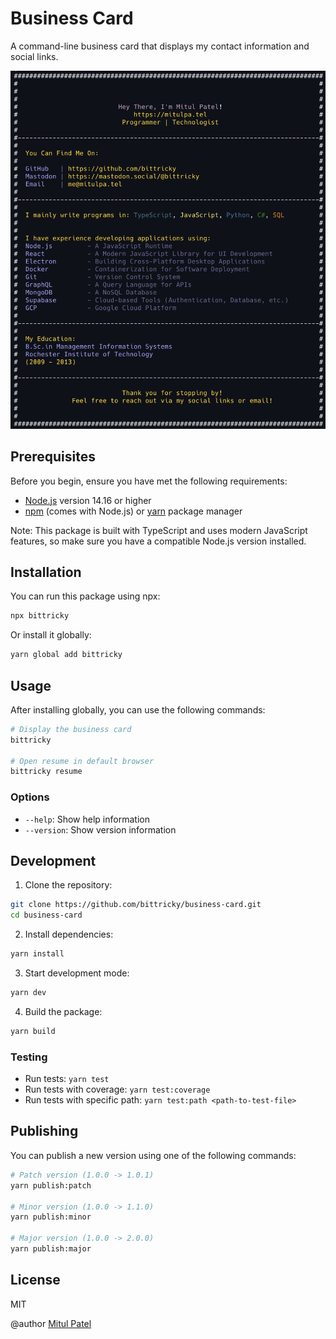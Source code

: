 # Business Card

A command-line business card that displays my contact information and social links.

![Mitul Patel's Business Card](https://github.com/bittricky/business-card/blob/main/docs/mitul_patel_business_card.png)

## Prerequisites

Before you begin, ensure you have met the following requirements:

- [Node.js](https://nodejs.org/) version 14.16 or higher
- [npm](https://www.npmjs.com/) (comes with Node.js) or [yarn](https://yarnpkg.com/) package manager

Note: This package is built with TypeScript and uses modern JavaScript features, so make sure you have a compatible Node.js version installed.

## Installation

You can run this package using npx:

```bash
npx bittricky
```

Or install it globally:

```bash
yarn global add bittricky
```

## Usage

After installing globally, you can use the following commands:

```bash
# Display the business card
bittricky

# Open resume in default browser
bittricky resume
```

### Options

- `--help`: Show help information
- `--version`: Show version information

## Development

1. Clone the repository:

```bash
git clone https://github.com/bittricky/business-card.git
cd business-card
```

2. Install dependencies:

```bash
yarn install
```

3. Start development mode:

```bash
yarn dev
```

4. Build the package:

```bash
yarn build
```

### Testing

- Run tests: `yarn test`
- Run tests with coverage: `yarn test:coverage`
- Run tests with specific path: `yarn test:path <path-to-test-file>`

## Publishing

You can publish a new version using one of the following commands:

```bash
# Patch version (1.0.0 -> 1.0.1)
yarn publish:patch

# Minor version (1.0.0 -> 1.1.0)
yarn publish:minor

# Major version (1.0.0 -> 2.0.0)
yarn publish:major
```

## License

MIT

@author [Mitul Patel](https://www.mitulpa.tel/)
